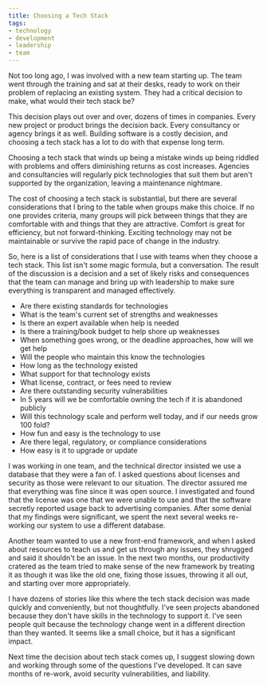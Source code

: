 ```yaml
---
title: Choosing a Tech Stack
tags:
- technology
- development
- leadership
- team
---
```


Not too long ago, I was involved with a new team starting up. The team went through the training and sat at their desks, ready to work on their problem of replacing an existing system. They had a critical decision to make, what would their tech stack be?

This decision plays out over and over, dozens of times in companies. Every new project or product brings the decision back. Every consultancy or agency brings it as well. Building software is a costly decision, and choosing a tech stack has a lot to do with that expense long term.

Choosing a tech stack that winds up being a mistake winds up being riddled with problems and offers diminishing returns as cost increases. Agencies and consultancies will regularly pick technologies that suit them but aren't supported by the organization, leaving a maintenance nightmare.

The cost of choosing a tech stack is substantial, but there are several considerations that I bring to the table when groups make this choice. If no one provides criteria, many groups will pick between things that they are comfortable with and things that they are attractive. Comfort is great for efficiency, but not forward-thinking. Exciting technology may not be maintainable or survive the rapid pace of change in the industry.

So, here is a list of considerations that I use with teams when they choose a tech stack. This list isn't some magic formula, but a conversation. The result of the discussion is a decision and a set of likely risks and consequences that the team can manage and bring up with leadership to make sure everything is transparent and managed effectively.

- Are there existing standards for technologies
- What is the team's current set of strengths and weaknesses
- Is there an expert available when help is needed
- Is there a training/book budget to help shore up weaknesses
- When something goes wrong, or the deadline approaches, how will we get help
- Will the people who maintain this know the technologies
- How long as the technology existed
- What support for that technology exists
- What license, contract, or fees need to review
- Are there outstanding security vulnerabilities
- In 5 years will we be comfortable owning the tech if it is abandoned publicly
- Will this technology scale and perform well today, and if our needs grow 100 fold?
- How fun and easy is the technology to use
- Are there legal, regulatory, or compliance considerations
- How easy is it to upgrade or update

I was working in one team, and the technical director insisted we use a database that they were a fan of. I asked questions about licenses and security as those were relevant to our situation. The director assured me that everything was fine since it was open source. I investigated and found that the license was one that we were unable to use and that the software secretly reported usage back to advertising companies. After some denial that my findings were significant, we spent the next several weeks re-working our system to use a different database.

Another team wanted to use a new front-end framework, and when I asked about resources to teach us and get us through any issues, they shrugged and said it shouldn't be an issue. In the next two months, our productivity cratered as the team tried to make sense of the new framework by treating it as though it was like the old one, fixing those issues, throwing it all out, and starting over more appropriately.

I have dozens of stories like this where the tech stack decision was made quickly and conveniently, but not thoughtfully. I've seen projects abandoned because they don't have skills in the technology to support it. I've seen people quit because the technology change went in a different direction than they wanted. It seems like a small choice, but it has a significant impact.

Next time the decision about tech stack comes up, I suggest slowing down and working through some of the questions I've developed. It can save months of re-work, avoid security vulnerabilities, and liability.